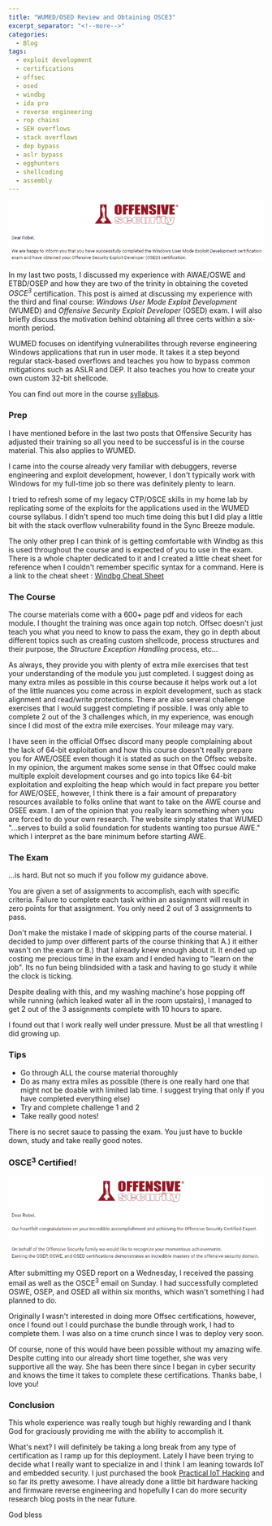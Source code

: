 ```yaml
---
title: "WUMED/OSED Review and Obtaining OSCE3"
excerpt_separator: "<!--more-->"
categories:
  - Blog
tags:
  - exploit development
  - certifications
  - offsec
  - osed
  - windbg
  - ida pro
  - reverse engineering
  - rop chains
  - SEH overflows
  - stack overflows
  - dep bypass
  - aslr bypass
  - egghunters
  - shellcoding
  - assembly
---
```


![image](https://github.com/x0rb3l/robelcampbell/blob/master/assets/images/osed_passing_email.png?raw=true)

In my last two posts, I discussed my experience with AWAE/OSWE and ETBD/OSEP and how they are two of the trinity in obtaining the coveted *OSCE<sup>3</sup>* certification. This post is aimed at discussing my experience with the third and final course: *Windows User Mode Exploit Development* (WUMED) and *Offensive Security Exploit Developer* (OSED) exam. I will also briefly discuss the motivation behind obtaining all three certs within a six-month period.

WUMED focuses on identifying vulnerabilites through reverse engineering Windows applications that run in user mode. It takes it a step beyond regular stack-based overflows and teaches you how to bypass common mitigations such as ASLR and DEP. It also teaches you how to create your own custom 32-bit shellcode.

You can find out more in the course [syllabus](https://www.offensive-security.com/documentation/EXP301-syllabus.pdf). 

### Prep
I have mentioned before in the last two posts that Offensive Security has adjusted their training so all you need to be successful is in the course material. This also applies to WUMED.

I came into the course already very familiar with debuggers, reverse engineering and exploit development, however, I don't typically work with Windows for my full-time job so there was definitely plenty to learn.

I tried to refresh some of my legacy CTP/OSCE skills in my home lab by replicating  some of the exploits for the applications used in the WUMED course syllabus. I didn't spend too much time doing this but I did play a little bit with the stack overflow vulnerability found in the Sync Breeze module.

The only other prep I can think of is getting comfortable with Windbg as this is used throughout the course and is expected of you to use in the exam. There is a whole chapter dedicated to it and I created a little cheat sheet for reference when I couldn't remember specific syntax for a command. Here is a link to the cheat sheet : [Windbg Cheat Sheet](https://github.com/x0rb3l/osed_windbg_cheat_sheet/blob/44582051e58e46445dc75de378ad41a67a0631f8/windbg_cheat_sheet.md)

### The Course
The course materials come with a 600+ page pdf and videos for each module. I thought the training was once again top notch. Offsec doesn't just teach you what you need to know to pass the exam, they go in depth about different topics such as creating custom shellcode, process structures and their purpose, the *Structure Exception Handling* process, etc... 

As always, they provide you with plenty of extra mile exercises that test your understanding of the module you just completed. I suggest doing as many extra miles as possible in this course because it helps work out a lot of the little nuances you come across in exploit development, such as stack alignment and read/write protections. There are also several challenge exercises that I would suggest completing if possible. I was only able to complete 2 out of the 3 challenges which, in my experience, was enough since I did most of the extra mile exercises. Your mileage may vary.

I have seen in the official Offsec discord many people complaining about the lack of 64-bit exploitation and how this course doesn't really prepare you for AWE/OSEE even though it is stated as such on the Offsec website. In my opinion, the argument makes some sense in that Offsec could make multiple exploit development courses and go into topics like 64-bit exploitation and exploiting the heap which would in fact prepare you better for AWE/OSEE, however, I think there is a fair amount of preparatory resources available to folks online that want to take on the AWE course and OSEE exam. I am of the opinion that you really learn something when you are forced to do your own research. The website simply states that WUMED "...serves to build a solid foundation for students wanting too pursue AWE." which I interpret as the bare minimum before starting AWE.

### The Exam
...is hard. But not so much if you follow my guidance above.

You are given a set of assignments to accomplish, each with specific criteria. Failure to complete each task within an assignment will result in zero points for that assignment. You only need 2 out of 3 assignments to pass.

Don't make the mistake I made of skipping parts of the course material. I decided to jump over different parts of the course thinking that A.) it either wasn't on the exam or B.) that I already knew enough about it. It ended up costing me precious time in the exam and I ended having to "learn on the job". Its no fun being blindsided with a task and having to go study it while the clock is ticking.

Despite dealing with this, and my washing machine's hose popping off while running (which leaked water all in the room upstairs), I managed to get 2 out of the 3 assignments complete with 10 hours to spare.

I found out that I work really well under pressure. Must be all that wrestling I did growing up.

### Tips
- Go through ALL the course material thoroughly
- Do as many extra miles as possible (there is one really hard one that might not be doable with limited lab time. I suggest trying that only if you have completed everything else)
- Try and complete challenge 1 and 2
- Take really good notes!

There is no secret sauce to passing the exam. You just have to buckle down, study and take really good notes.

### OSCE<sup>3</sup> Certified!

![image](https://github.com/x0rb3l/robelcampbell/blob/master/assets/images/osce3_email.png?raw=true)

After submitting my OSED report on a Wednesday, I received the passing email as well as the OSCE<sup>3</sup> email on Sunday. I had successfully completed OSWE, OSEP, and OSED all within six months, which wasn't something I had planned to do. 

Originally I wasn't interested in doing more Offsec certifications, however, once I found out I could purchase the bundle through work, I had to complete them. I was also on a time crunch since I was to deploy very soon.

Of course, none of this would have been possible without my amazing wife. Despite cutting into our already short time together, she was very supportive all the way. She has been there since I began in cyber security and knows the time it takes to complete these certifications. Thanks babe, I love you!

### Conclusion
This whole experience was really tough but highly rewarding and I thank God for graciously providing me with the ability to accomplish it.

What's next? I will definitely be taking a long break from any type of certification as I ramp up for this deployment. Lately I have been trying to decide what I really want to specialize in and I think I am leaning towards IoT and embedded security. I just purchased the book [Practical IoT Hacking](https://nostarch.com/practical-iot-hacking) and so far its pretty awesome. I have already done a little bit hardware hacking and firmware reverse engineering and hopefully I can do more security research blog posts in the near future.

God bless
